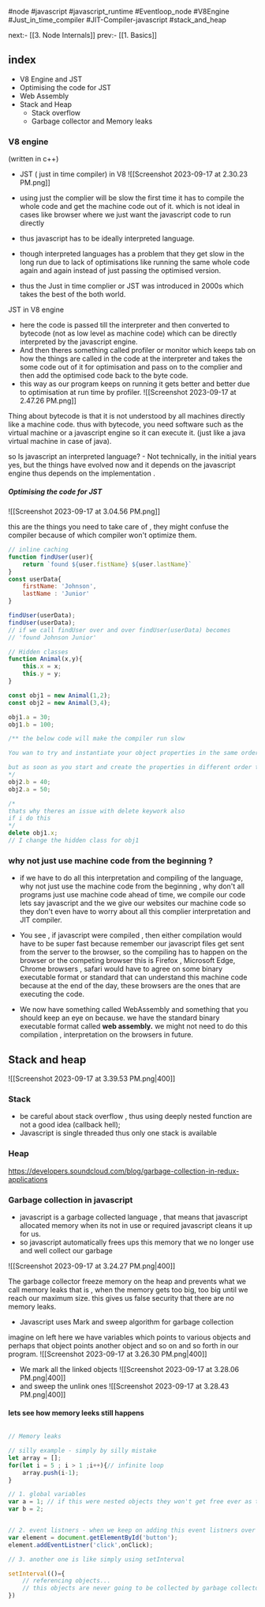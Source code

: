 #node 
#javascript 
#javascript_runtime
#Eventloop_node
#V8Engine
#Just_in_time_compiler
#JIT-Compiler-javascript
#stack_and_heap

next:- [[3. Node Internals]]
prev:- [[1. Basics]]

## index

- V8 Engine and JST
- Optimising the code for JST
- Web Assembly 
- Stack and Heap
	- Stack overflow
	- Garbage collector and Memory leaks


### V8 engine 

(written in c++)

- JST ( just in time compiler) in V8
![[Screenshot 2023-09-17 at 2.30.23 PM.png]]

- using just the complier will be slow the first time it has to compile the whole code and get the machine code out of it. which is not ideal in cases like browser where we just want the javascript code to run directly
- thus javascript has to be ideally interpreted language.
- though interpreted languages has a problem that they get slow in the long run due to lack of optimisations like running the same whole code again and again instead of just passing the optimised version. 
- thus the Just in time complier or JST was introduced in 2000s which takes the best of the both world.

JST in V8 engine
- here the code is passed till the interpreter and then converted to bytecode (not as low level as machine code) which can be directly interpreted by the javascript engine.
- And then theres something called profiler or monitor which keeps tab on how the things are called in the code at the interpreter and takes the some code out of it for optimisation and pass on to the complier and then add the optimised code back to the byte code.
- this way as our program keeps on running it gets better and better due to optimisation  at run time by profiler. 
![[Screenshot 2023-09-17 at 2.47.26 PM.png]]

Thing about bytecode is that it is not understood by all machines directly like a machine code. thus with bytecode, you need software such as the virtual machine or a javascript engine so it can execute it. (just like a java virtual machine in case of java).

so Is javascript an interpreted language? - Not technically, 
in the initial years yes, but the things have evolved now and it depends on the javascript engine thus depends on the implementation . 

##### Optimising the code for JST 

![[Screenshot 2023-09-17 at 3.04.56 PM.png]]

this are the things you need to take care of , they might confuse the compiler because of which compiler won't optimize them.

```javascript
// inline caching
function findUser(user){
	return `found ${user.fistName} ${user.lastName}`
}
const userData{
	firstName: 'Johnson',
	lastName : 'Junior'
}

findUser(userData);
findUser(userData);
// if we call findUser over and over findUser(userData) becomes 
// 'found Johnson Junior'
```

```javascript
// Hidden classes 
function Animal(x,y){
	this.x = x;
	this.y = y;
}

const obj1 = new Animal(1,2);
const obj2 = new Animal(3,4);

obj1.a = 30;
obj1.b = 100;

/** the below code will make the compiler run slow 

You wan to try and instantiate your object properties in the same order so that hidden classes, which is what the compiler uses underneath the hood.( to see if the objects have same hidden class or properties so that it can optimize it).

but as soon as you start and create the properties in different order the compliers going to get confused and say they don't have a shared hidden class , there are two seperate things, and internally thats going to slow things down. 
*/
obj2.b = 40;
obj2.a = 50;

/*
thats why theres an issue with delete keywork also
if i do this 
*/
delete obj1.x;
// I change the hidden class for obj1 
```


### why not just use machine code from the beginning ? 

- if we have to do all this interpretation and compiling of the language, why not just use the machine code from the beginning , why don't all programs just use machine code ahead of time, we compile our code lets say javascript and the we give our websites our machine code so they don't even have to worry about all this complier interpretation and JIT compiler. 

- You see , if javascript were compiled , then either compilation would have to be super fast because remember our javascript files get sent from the server to the browser, so the compiling has to happen on the browser or the competing browser this is Firefox , Microsoft Edge, Chrome browsers , safari would have to agree on some binary executable format or standard that can understand this machine code because at the end of the day, these browsers are the ones that are executing the code. 
- We now have something called WebAssembly and something that you should keep an eye on because. we have the standard binary executable format called **web assembly.** we might not need to do this compilation , interpretation on the browsers in future. 

## Stack and heap

![[Screenshot 2023-09-17 at 3.39.53 PM.png|400]]

### Stack
- be careful about stack overflow , thus using deeply nested function are not a good idea (callback hell);
- Javascript is single threaded thus only one stack is available

### Heap
https://developers.soundcloud.com/blog/garbage-collection-in-redux-applications
### Garbage collection in javascript
- javascript is a garbage collected language , that means that javascript allocated memory when its not in use or required javascript cleans it up for us. 
- so javascript automatically frees  ups this memory that we no longer use and well collect our garbage

![[Screenshot 2023-09-17 at 3.24.27 PM.png|400]]

The garbage collector freeze memory on the heap and prevents what we call memory leaks that is , when the memory gets too big, too big until we reach our maximum size. 
this gives us false security that there are no memory leaks. 

- Javascript uses Mark and sweep algorithm for garbage collection 

imagine on left here we have variables which points to various objects  and perhaps that object points another object and so on and so forth in our program.
![[Screenshot 2023-09-17 at 3.26.30 PM.png|400]]
- We mark all the linked objects
![[Screenshot 2023-09-17 at 3.28.06 PM.png|400]]
- and sweep the unlink ones
![[Screenshot 2023-09-17 at 3.28.43 PM.png|400]]

#### lets see how memory leeks still happens 

```javascript 

// Memory leaks 

// silly example - simply by silly mistake 
let array = [];
for(let i = 5 ; i > 1 ;i++){// infinite loop
	array.push(i-1);
}

// 1. global variables
var a = 1; // if this were nested objects they won't get free ever as they are in global scope.
var b = 2;


// 2. event listners - when we keep on adding this event listners over and over and we don't remove them when we don't need them. because they are just there in the background we forget about them and that creates memory leak
var element = document.getElementById('button');
element.addEventListner('click',onClick);

// 3. another one is like simply using setInterval

setInterval(()={
	// referencing objects...
	// this objects are never going to be collected by garbage collector because this set interval, unless we clear it and stop it, is going to keep running and running.  
})
```



